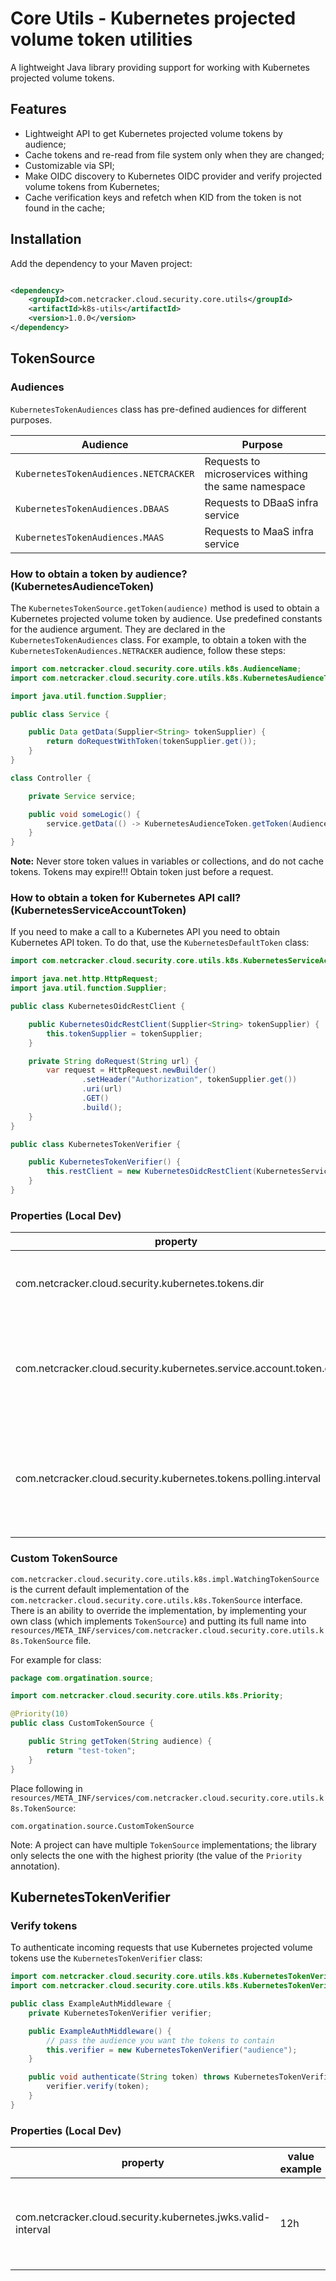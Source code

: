 # Core Utils - Kubernetes projected volume token utilities

A lightweight Java library providing support for working with Kubernetes projected volume tokens.

## Features

- Lightweight API to get Kubernetes projected volume tokens by audience;
- Cache tokens and re-read from file system only when they are changed;
- Customizable via SPI;
- Make OIDC discovery to Kubernetes OIDC provider and verify projected volume tokens from Kubernetes;
- Cache verification keys and refetch when KID from the token is not found in the cache;

## Installation

Add the dependency to your Maven project:

```xml

<dependency>
    <groupId>com.netcracker.cloud.security.core.utils</groupId>
    <artifactId>k8s-utils</artifactId>
    <version>1.0.0</version>
</dependency>
```

## TokenSource

### Audiences

`KubernetesTokenAudiences` class has pre-defined audiences for different purposes.

| Audience                              | Purpose                                              |
|---------------------------------------|------------------------------------------------------|
| `KubernetesTokenAudiences.NETCRACKER` | Requests to microservices withing the same namespace |
| `KubernetesTokenAudiences.DBAAS`      | Requests to DBaaS infra service                      |
| `KubernetesTokenAudiences.MAAS`       | Requests to MaaS infra service                       |

### How to obtain a token by audience? (KubernetesAudienceToken)

The `KubernetesTokenSource.getToken(audience)` method is used to obtain a Kubernetes projected volume token by audience.
Use predefined constants for the audience argument. They are declared in the `KubernetesTokenAudiences` class.
For example, to obtain a token with the `KubernetesTokenAudiences.NETRACKER` audience, follow these steps:

```java
import com.netcracker.cloud.security.core.utils.k8s.AudienceName;
import com.netcracker.cloud.security.core.utils.k8s.KubernetesAudienceToken;

import java.util.function.Supplier;

public class Service {

    public Data getData(Supplier<String> tokenSupplier) {
        return doRequestWithToken(tokenSupplier.get());
    }
}

class Controller {

    private Service service;

    public void someLogic() {
        service.getData(() -> KubernetesAudienceToken.getToken(AudienceName.NETRACKER));
    }
}
```

**Note:** Never store token values in variables or collections, and do not cache tokens. Tokens may expire!!!
Obtain token just before a request.

### How to obtain a token for Kubernetes API call? (KubernetesServiceAccountToken)

If you need to make a call to a Kubernetes API you need to obtain Kubernetes API token. To do that, use the
`KubernetesDefaultToken` class:

```java
import com.netcracker.cloud.security.core.utils.k8s.KubernetesServiceAccountToken;

import java.net.http.HttpRequest;
import java.util.function.Supplier;

public class KubernetesOidcRestClient {

    public KubernetesOidcRestClient(Supplier<String> tokenSupplier) {
        this.tokenSupplier = tokenSupplier;
    }

    private String doRequest(String url) {
        var request = HttpRequest.newBuilder()
                .setHeader("Authorization", tokenSupplier.get())
                .uri(url)
                .GET()
                .build();
    }
}

public class KubernetesTokenVerifier {

    public KubernetesTokenVerifier() {
        this.restClient = new KubernetesOidcRestClient(KubernetesServiceAccountToken::getToken);
    }
}

```

### Properties (Local Dev)

| property                                                           | value example      | default value                                 | description                                                                  |
|--------------------------------------------------------------------|--------------------|-----------------------------------------------|------------------------------------------------------------------------------|
| com.netcracker.cloud.security.kubernetes.tokens.dir                | /path/to/directory | /var/run/secrets/tokens                       | change the directory where tokens are located                                |
| com.netcracker.cloud.security.kubernetes.service.account.token.dir | /path/to/directory | /var/run/secrets/kubernetes.io/serviceaccount | change the directory where kubernetes service account token is located       |
| com.netcracker.cloud.security.kubernetes.tokens.polling.interval   | 2m                 | 1m                                            | change the interval of polling events from file system about token rotations |

### Custom TokenSource

`com.netcracker.cloud.security.core.utils.k8s.impl.WatchingTokenSource` is the current default implementation of the
`com.netcracker.cloud.security.core.utils.k8s.TokenSource` interface. There is an ability to override the
implementation,
by implementing your own class (which implements `TokenSource`) and putting its full name into
`resources/META_INF/services/com.netcracker.cloud.security.core.utils.k8s.TokenSource` file.

For example for class:

```java
package com.orgatination.source;

import com.netcracker.cloud.security.core.utils.k8s.Priority;

@Priority(10)
public class CustomTokenSource {

    public String getToken(String audience) {
        return "test-token";
    }
}
```

Place following in `resources/META_INF/services/com.netcracker.cloud.security.core.utils.k8s.TokenSource`:

```text
com.orgatination.source.CustomTokenSource
```

Note: A project can have multiple `TokenSource` implementations; the library only selects the one with the highest
priority (the value of the `Priority` annotation).

## KubernetesTokenVerifier

### Verify tokens

To authenticate incoming requests that use Kubernetes projected volume tokens use the `KubernetesTokenVerifier` class:

```java
import com.netcracker.cloud.security.core.utils.k8s.KubernetesTokenVerificationException;
import com.netcracker.cloud.security.core.utils.k8s.KubernetesTokenVerifier;

public class ExampleAuthMiddleware {
    private KubernetesTokenVerifier verifier;

    public ExampleAuthMiddleware() {
        // pass the audience you want the tokens to contain
        this.verifier = new KubernetesTokenVerifier("audience");
    }

    public void authenticate(String token) throws KubernetesTokenVerificationException {
        verifier.verify(token);
    }
}
```

### Properties (Local Dev)

| property                                                     | value example | default value | description                                                 |
|--------------------------------------------------------------|---------------|---------------|-------------------------------------------------------------|
| com.netcracker.cloud.security.kubernetes.jwks.valid-interval | 12h           | 1d            | change valid duration of Json Web Keys from Kubernetes OIDC |
